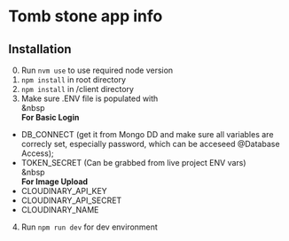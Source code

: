 # Tomb stone app info

## Installation
0. Run `nvm use` to use required node version
1. `npm install` in root directory
2. `npm install` in /client directory
3. Make sure .ENV file is populated with\
  &nbsp  
  **For Basic Login**
  - DB_CONNECT (get it from Mongo DD and make sure all variables are correcly set, especially password, which can be acceseed @Database Access);
  - TOKEN_SECRET (Can be grabbed from live project ENV vars)\
  &nbsp  
  **For Image Upload**
  - CLOUDINARY_API_KEY
  - CLOUDINARY_API_SECRET
  - CLOUDINARY_NAME
4. Run `npm run dev` for dev environment

